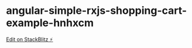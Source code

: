 # angular-simple-rxjs-shopping-cart-example-hnhxcm

[Edit on StackBlitz ⚡️](https://stackblitz.com/edit/angular-simple-rxjs-shopping-cart-example-hnhxcm)